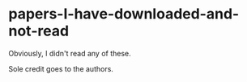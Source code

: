 # papers-I-have-downloaded-and-not-read

Obviously, I didn't read any of these. 

Sole credit goes to the authors.
